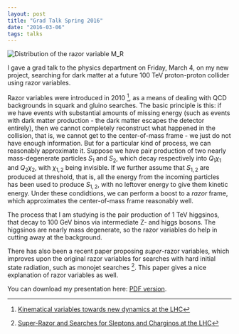 ```yaml
---
layout: post
title: "Grad Talk Spring 2016"
date: "2016-03-06"
tags: talks
---
```


![Distribution of the razor variable $M_R$](/images/m_R.jpg)

I gave a grad talk to the physics department on Friday, March 4, on my new project, searching for dark matter at a future 100 TeV proton-proton collider using razor variables.

Razor variables were introduced in 2010 [^1], as a means of dealing with QCD backgrounds in squark and gluino searches. The basic principle is this: if we have events with substantial amounts of missing energy (such as events with dark matter production - the dark matter escapes the detector entirely), then we cannot completely reconstruct what happened in the collision, that is, we cannot get to the center-of-mass frame - we just do not have enough information. But for a particular kind of process, we can reasonably approximate it. Suppose we have pair production of two nearly mass-degenerate particles $S_1$ and $S_2$, which decay respectively into $Q_1\chi_1$ and $Q_2\chi_2$, with $\chi_{1,2}$ being invisible. If we further assume that $S_{1,2}$ are produced at threshold, that is, all the energy from the incoming particles has been used to produce $S_{1,2}$, with no leftover energy to give them kinetic energy. Under these condidtions, we can perform a boost to a *razor* frame, which approximates the center-of-mass frame reasonably well.

The process that I am studying is the pair production of 1 TeV higgsinos, that decay to 100 GeV binos via intermediate Z- and higgs bosons. The higgsinos are nearly mass degenerate, so the razor variables do help in cutting away at the background.

There has also been a recent paper proposing *super*-razor variables, which improves upon the original razor variables for searches with hard initial state radiation, such as monojet searches [^2]. This paper gives a nice explanation of razor variables as well.

You can download my presentation here: [PDF version](/assets/grad_talk_spring_2016.pdf).

[^1]: [Kinematical variables towards new dynamics at the LHC](http://arxiv.org/abs/1006.2727)

[^2]: [Super-Razor and Searches for Sleptons and Charginos at the LHC](http://arxiv.org/abs/1310.4827)
